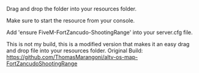 Drag and drop the folder into your resources folder. 

Make sure to start the resource from your console. 

Add 'ensure FiveM-FortZancudo-ShootingRange' into your server.cfg file. 




This is not my build, this is a modified version that makes it an easy drag and drop file into your resources folder. Original Build: https://github.com/ThomasMarangoni/altv-os-map-FortZancudoShootingRange
